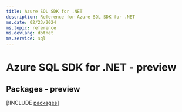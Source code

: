 ```yaml
---
title: Azure SQL SDK for .NET
description: Reference for Azure SQL SDK for .NET
ms.date: 02/23/2024
ms.topic: reference
ms.devlang: dotnet
ms.service: sql
---
```

# Azure SQL SDK for .NET - preview
## Packages - preview
[!INCLUDE [packages](sql-index.md)]